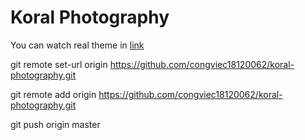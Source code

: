 # Koral Photography

You can watch real theme in [link](http://demos.upperthemes.com/koral/photography/)

git remote set-url origin https://github.com/congviec18120062/koral-photography.git

git remote add origin https://github.com/congviec18120062/koral-photography.git

git push origin master
